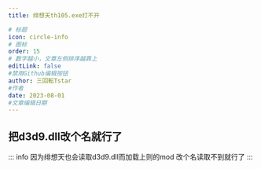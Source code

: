 ```yaml
---
title: 绯想天th105.exe打不开

# 标题
icon: circle-info
# 图标
order: 15
# 数字越小，文章左侧排序越靠上
editLink: false
#禁用Github编辑按钮
author: 三回転Tstar
#作者
date: 2023-08-01
#文章编辑日期
---
```


## **把d3d9.dll改个名就行了**

::: info
因为绯想天也会读取d3d9.dll而加载上则的mod
改个名读取不到就行了
:::

